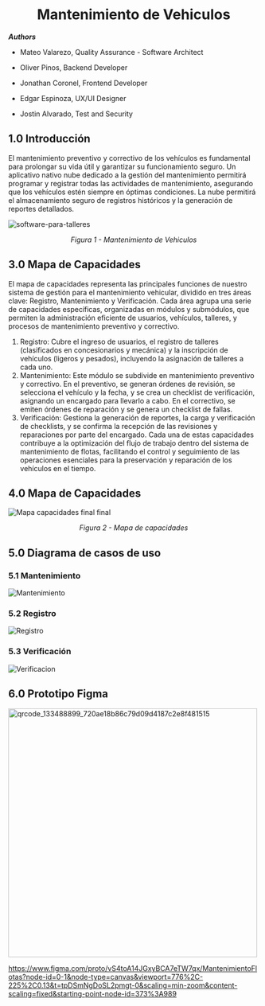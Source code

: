 <h1 align="center"> Mantenimiento de Vehiculos </center></h1>

**_Authors_**
+ Mateo Valarezo, Quality Assurance - Software Architect

+ Oliver Pinos, Backend Developer

+ Jonathan Coronel, Frontend Developer

+ Edgar Espinoza, UX/UI Designer

+ Jostin Alvarado, Test and Security

## 1.0 Introducción
El mantenimiento preventivo y correctivo de los vehículos es fundamental para prolongar su vida útil y garantizar su funcionamiento seguro. Un aplicativo nativo nube dedicado a la gestión del mantenimiento permitirá programar y registrar todas las actividades de mantenimiento, asegurando que los vehículos estén siempre en óptimas condiciones. La nube permitirá el almacenamiento seguro de registros históricos y la generación de reportes detallados.

![software-para-talleres](https://github.com/user-attachments/assets/a0613dee-98aa-4a31-8ad9-891355135f55)

<p align="center">
<i>
Figura 1 - Mantenimiento de Vehiculos<br/>
</i>
</p>

## 3.0 Mapa de Capacidades
El mapa de capacidades representa las principales funciones de nuestro sistema de gestión para el mantenimiento vehicular, dividido en tres áreas clave: Registro, Mantenimiento y Verificación. Cada área agrupa una serie de capacidades específicas, organizadas en módulos y submódulos, que permiten la administración eficiente de usuarios, vehículos, talleres, y procesos de mantenimiento preventivo y correctivo.

1. Registro: Cubre el ingreso de usuarios, el registro de talleres (clasificados en concesionarios y mecánica) y la inscripción de vehículos (ligeros y pesados), incluyendo la asignación de talleres a cada uno.
2. Mantenimiento: Este módulo se subdivide en mantenimiento preventivo y correctivo. En el preventivo, se generan órdenes de revisión, se selecciona el vehículo y la fecha, y se crea un checklist de verificación, asignando un encargado para llevarlo a cabo. En el correctivo, se emiten órdenes de reparación y se genera un checklist de fallas.
3. Verificación: Gestiona la generación de reportes, la carga y verificación de checklists, y se confirma la recepción de las revisiones y reparaciones por parte del encargado.
Cada una de estas capacidades contribuye a la optimización del flujo de trabajo dentro del sistema de mantenimiento de flotas, facilitando el control y seguimiento de las operaciones esenciales para la preservación y reparación de los vehículos en el tiempo.   
## 4.0 Mapa de Capacidades

![Mapa capacidades final final](https://github.com/user-attachments/assets/e28693af-bd5e-4901-9c03-200ed94fff25)



<p align="center">
<i>
Figura 2 - Mapa de capacidades <br/>
</i>
</p>

## 5.0 Diagrama de casos de uso

### 5.1 Mantenimiento

![Mantenimiento](https://github.com/user-attachments/assets/4f2e1597-63df-4565-8164-7ed6280b8781)

### 5.2 Registro

![Registro](https://github.com/user-attachments/assets/1f2aa746-c93d-4b2c-a450-e4757a3b718d)

### 5.3 Verificación

![Verificacion](https://github.com/user-attachments/assets/e252fc45-ca7a-4237-ba3c-3403d3d5906a)

## 6.0 Prototipo Figma

<img src="https://github.com/user-attachments/assets/14e7ed03-1537-4cf7-aec2-77aead87f634" alt="qrcode_133488899_720ae18b86c79d09d4187c2e8f481515" width="500"/>

https://www.figma.com/proto/vS4toA14JGxyBCA7eTW7qx/MantenimientoFlotas?node-id=0-1&node-type=canvas&viewport=776%2C-225%2C0.13&t=tpDSmNgDoSL2pmgt-0&scaling=min-zoom&content-scaling=fixed&starting-point-node-id=373%3A989


